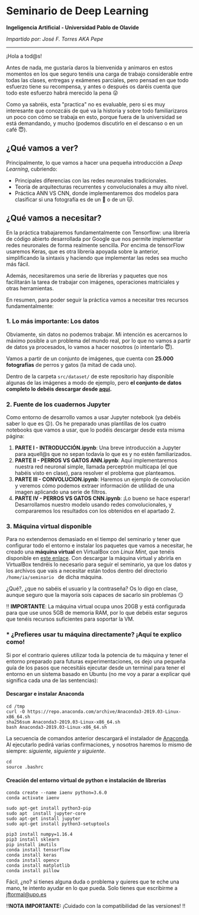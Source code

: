 # Seminario de Deep Learning
**Ingeligencia Artificial - Universidad Pablo de Olavide** 

*Impartido por: José F. Torres AKA Pepe*

----
¡Hola a tod@s!

Antes de nada, me gustaría daros la bienvenida y animaros en estos momentos en los que seguro tenéis una carga de trabajo considerable entre todas las clases, entregas y exámenes parciales, pero pensad en que todo esfuerzo tiene su recompensa, y antes o después os daréis cuenta que todo este esfuerzo habrá merecido la pena :stuck_out_tongue_winking_eye:

Como ya sabréis, esta "practica" no es evaluable, pero si es muy interesante que conozcáis de qué va la historia y sobre todo familiarizaros un poco con cómo se trabaja en esto, porque fuera de la universidad se está demandando, y mucho (podemos discutirlo en el descanso o en un café :innocent:).

## ¿Qué vamos a ver?
Principalmente, lo que vamos a hacer una pequeña introducción a *Deep Learning*, cubriendo:
- Principales diferencias con las redes neuronales tradicionales.
- Teoría de arquitecturas recurrentes y convolucionales a muy alto nivel.
- Práctica ANN VS CNN, donde implementaremos dos modelos para clasificar si una fotografía es de un :dog: o de un :cat:.

## ¿Qué vamos a necesitar?
En la práctica trabajaremos fundamentalmente con Tensorflow: una librería de código abierto desarrollada por Google que nos permite implementar redes neuronales de forma realmente sencilla. Por encima de tensorFlow usaremos Keras, que es otra librería apoyada sobre la anterior, simplificando la sintaxis y haciendo que implementar las redes sea mucho más fácil.

Además, necesitaremos una serie de librerías y paquetes que nos facilitarán la tarea de trabajar con imágenes, operaciones matriciales y otras herramientas.

En resumen, para poder seguir la práctica vamos a necesitar tres recursos fundamentalmente:

### 1. Lo más importante: Los datos
Obviamente, sin datos no podemos trabajar. Mi intención es acercarnos lo máximo posible a un problema del mundo real, por lo que no vamos a partir de datos ya procesados, lo vamos a hacer nosotros (o intentarlo :innocent:).

Vamos a partir de un conjunto de imágenes, que cuenta con **25.000 fotografías** de perros y gatos (la mitad de cada uno).

Dentro de la carpeta ```src/dataset/``` de este repositorio hay disponible algunas de las imágenes a modo de ejemplo, pero **el conjunto de datos completo lo debéis descargar desde [aquí](https://upolavide-my.sharepoint.com/:u:/g/personal/jftormal_upo_es/ETUU1VU8cI1NhWpnjPkzPgIBn0NyBIPtZjeLUdUQKIPVoQ?e=ubtnSw).**

### 2. Fuente de los cuadernos Jupyter
Como entorno de desarrollo vamos a usar Jupyter notebook (ya debéis saber lo que es :wink:). Os he preparado unas plantillas de los cuatro notebooks que vamos a usar, que lo podéis descargar desde esta misma página:

1. **PARTE I - INTRODUCCIÓN.ipynb**: Una breve introducción a Jupyter para aquell@s que no sepan todavía lo que es y no estén familiarizados.
2. **PARTE II - PERROS VS GATOS ANN.ipynb**: Aquí implementaremos nuestra red neuronal simple, llamada perceptrón multicapa (el que habéis visto en clase), para resolver el problema que planteamos.
3. **PARTE III - CONVOLUCION.ipynb**: Haremos un ejemplo de convolución y veremos cómo podemos extraer información de utilidad de una imagen aplicando una serie de filtros.
4. **PARTE IV - PERROS VS GATOS CNN.ipynb**: ¡Lo bueno se hace esperar! Desarrollamos nuestro modelo usando redes convolucionales, y compararemos los resultados con los obtenidos en el apartado 2.

### 3. Máquina virtual disponible
Para no extendernos demasiado en el tiempo del seminario y tener que configurar todo el entorno e instalar los paquetes que vamos a necesitar, he creado una **máquina virtual** en VirtualBox con *Linux Mint*, que tenéis disponible en [este enlace](https://upolavide-my.sharepoint.com/:u:/g/personal/jftormal_upo_es/ET7qm2nyhghLhuocpTT2glMBI503FYBLusu8f3rB-biLPg?e=rIXr5Q). Con descargar la máquina virtual y abrirla en VirtualBox tendréis lo necesario para seguir el seminario, ya que los datos y los archivos que vais a necesitar están todos dentro del directorio ```/home/ia/seminario ``` de dicha máquina.

¿Qué?, ¿que no sabéis el usuario y la contraseña? Os lo digo en clase, aunque seguro que la mayoría sois capaces de sacarlo sin problemas :smirk:

:bangbang: **IMPORTANTE**: La máquina virtual ocupa unos 20GB y está configurada para que use unos 5GB de memoria RAM, por lo que debéis estar seguros que tenéis recursos suficientes para soportar la VM.

### * ¿Prefieres usar tu máquina directamente? ¡Aquí te explico como!
Si por el contrario quieres utilizar toda la potencia de tu máquina y tener el entorno preparado para futuras experimentaciones, os dejo una pequeña guía de los pasos que necesitáis ejecutar desde un terminal para tener el entorno en un sistema basado en Ubuntu (no me voy a parar a explicar qué significa cada una de las sentencias):

#### Descargar e instalar Anaconda
```
cd /tmp 
curl -O https://repo.anaconda.com/archive/Anaconda3-2019.03-Linux-x86_64.sh
sha256sum Anaconda3-2019.03-Linux-x86_64.sh
bash Anaconda3-2019.03-Linux-x86_64.sh
```
La secuencia de comandos anterior descargará el instalador de [Anaconda](https://www.anaconda.com/distribution/). Al ejecutarlo pedirá varias confirmaciones, y nosotros haremos lo mismo de siempre: *siguiente, siguiente y siguiente*.
``` 
cd 
source .bashrc
```

#### Creación del entorno virtual de python e instalación de librerías
```
conda create --name iaenv python=3.6.0
conda activate iaenv

sudo apt-get install python3-pip
sudo apt  install jupyter-core
sudo apt-get install jupyter
sudo apt-get install python3-setuptools

pip3 install numpy=1.16.4
pip3 install sklearn
pip install imutils
conda install tensorflow
conda install keras
conda install opencv
conda install matplotlib
conda install pillow
```

Fácil, ¿no? si tienes alguna duda o problema y quieres que te eche una mano, te intento ayudar en lo que pueda. 
Solo tienes que escribirme a jftormal@upo.es

:bangbang:**NOTA IMPORTANTE:** ¡Cuidado con la compatibilidad de las versiones! :bangbang:

